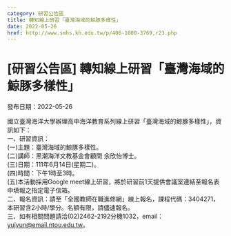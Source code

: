 ```yaml
---
category: 研習公告區
title: 轉知線上研習「臺灣海域的鯨豚多樣性」
date: 2022-05-26
href: http://www.smhs.kh.edu.tw/p/406-1000-3769,r23.php
---
```


# [研習公告區] 轉知線上研習「臺灣海域的鯨豚多樣性」

發布日期：2022-05-26

國立臺灣海洋大學辦理高中海洋教育系列線上研習「臺灣海域的鯨豚多樣性」，資訊如下：  
一、研習資訊：  
(一)主題：臺灣海域的鯨豚多樣性。  
(二)講師：黑潮海洋文教基金會顧問 余欣怡博士。  
(三)日期：111年6月14日(星期二)。  
(四)時間：下午1時至3時。  
(五)本活動採用Google meet線上研習，將於研習前1天提供會議室連結至報名表中填報之指定電子信箱。  
二、報名資訊：請至「全國教師在職進修網」線上報名，課程代碼：3404271，本研習含2小時/學分。名額有限，請儘速報名。  
三、如有相關問題請洽(02)2462-2192分機1032，email：yujyun@email.ntou.edu.tw。

